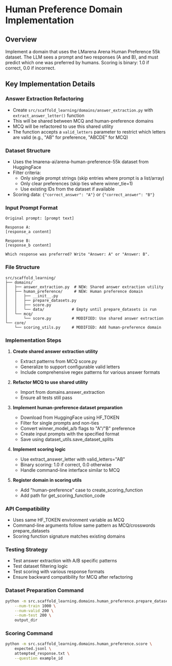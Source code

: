 # Human Preference Domain Implementation

## Overview
Implement a domain that uses the LMarena Arena Human Preference 55k dataset. The LLM sees a prompt and two responses (A and B), and must predict which one was preferred by humans. Scoring is binary: 1.0 if correct, 0.0 if incorrect.

## Key Implementation Details

### Answer Extraction Refactoring
- Create `src/scaffold_learning/domains/answer_extraction.py` with `extract_answer_letter()` function
- This will be shared between MCQ and human-preference domains
- MCQ will be refactored to use this shared utility
- The function accepts a `valid_letters` parameter to restrict which letters are valid (e.g., "AB" for preference, "ABCDE" for MCQ)

### Dataset Structure
- Uses the lmarena-ai/arena-human-preference-55k dataset from HuggingFace
- Filter criteria:
  - Only single prompt strings (skip entries where prompt is a list/array)
  - Only clear preferences (skip ties where winner_tie=1)
  - Use existing IDs from the dataset if available
- Scoring data: `{"correct_answer": "A"}` or `{"correct_answer": "B"}`

### Input Prompt Format
```
Original prompt: [prompt text]

Response A:
[response_a content]

Response B:
[response_b content]

Which response was preferred? Write "Answer: A" or "Answer: B".
```

### File Structure
```
src/scaffold_learning/
├── domains/
│   ├── answer_extraction.py  # NEW: Shared answer extraction utility
│   ├── human_preference/     # NEW: Human preference domain
│   │   ├── __init__.py
│   │   ├── prepare_datasets.py
│   │   ├── score.py
│   │   └── data/            # Empty until prepare_datasets is run
│   └── mcq/
│       └── score.py         # MODIFIED: Use shared answer extraction
└── core/
    └── scoring_utils.py     # MODIFIED: Add human-preference domain
```

### Implementation Steps

1. **Create shared answer extraction utility**
   - Extract patterns from MCQ score.py
   - Generalize to support configurable valid letters
   - Include comprehensive regex patterns for various answer formats

2. **Refactor MCQ to use shared utility**
   - Import from domains.answer_extraction
   - Ensure all tests still pass

3. **Implement human-preference dataset preparation**
   - Download from HuggingFace using HF_TOKEN
   - Filter for single prompts and non-ties
   - Convert winner_model_a/b flags to "A"/"B" preference
   - Create input prompts with the specified format
   - Save using dataset_utils.save_dataset_splits

4. **Implement scoring logic**
   - Use extract_answer_letter with valid_letters="AB"
   - Binary scoring: 1.0 if correct, 0.0 otherwise
   - Handle command-line interface similar to MCQ

5. **Register domain in scoring utils**
   - Add "human-preference" case to create_scoring_function
   - Add path for get_scoring_function_code

### API Compatibility
- Uses same HF_TOKEN environment variable as MCQ
- Command-line arguments follow same pattern as MCQ/crosswords prepare_datasets
- Scoring function signature matches existing domains

### Testing Strategy
- Test answer extraction with A/B specific patterns
- Test dataset filtering logic
- Test scoring with various response formats
- Ensure backward compatibility for MCQ after refactoring

### Dataset Preparation Command
```bash
python -m src.scaffold_learning.domains.human_preference.prepare_datasets \
    --num-train 1000 \
    --num-valid 200 \
    --num-test 200 \
    output_dir
```

### Scoring Command
```bash
python -m src.scaffold_learning.domains.human_preference.score \
    expected.jsonl \
    attempted_response.txt \
    --question example_id
```